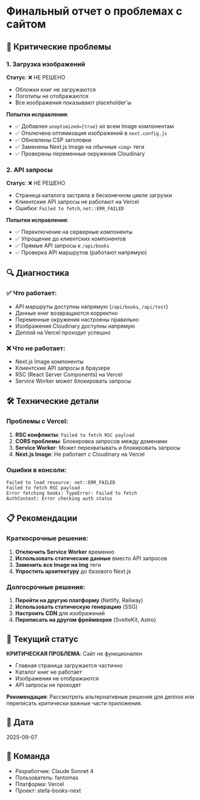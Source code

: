 # Финальный отчет о проблемах с сайтом

## 🚨 Критические проблемы

### 1. Загрузка изображений
**Статус**: ❌ НЕ РЕШЕНО
- Обложки книг не загружаются
- Логотипы не отображаются
- Все изображения показывают placeholder'ы

**Попытки исправления**:
- ✅ Добавлен `unoptimized={true}` ко всем Image компонентам
- ✅ Отключена оптимизация изображений в `next.config.js`
- ✅ Обновлены CSP заголовки
- ✅ Заменены Next.js Image на обычные `<img>` теги
- ✅ Проверены переменные окружения Cloudinary

### 2. API запросы
**Статус**: ❌ НЕ РЕШЕНО
- Страница каталога застряла в бесконечном цикле загрузки
- Клиентские API запросы не работают на Vercel
- Ошибки: `Failed to fetch`, `net::ERR_FAILED`

**Попытки исправления**:
- ✅ Переключение на серверные компоненты
- ✅ Упрощение до клиентских компонентов
- ✅ Прямые API запросы к `/api/books`
- ✅ Проверка API маршрутов (работают напрямую)

## 🔍 Диагностика

### ✅ Что работает:
- API маршруты доступны напрямую (`/api/books`, `/api/test`)
- Данные книг возвращаются корректно
- Переменные окружения настроены правильно
- Изображения Cloudinary доступны напрямую
- Деплой на Vercel проходит успешно

### ❌ Что не работает:
- Next.js Image компоненты
- Клиентские API запросы в браузере
- RSC (React Server Components) на Vercel
- Service Worker может блокировать запросы

## 🛠️ Технические детали

### Проблемы с Vercel:
1. **RSC конфликты**: `Failed to fetch RSC payload`
2. **CORS проблемы**: Блокировка запросов между доменами
3. **Service Worker**: Может перехватывать и блокировать запросы
4. **Next.js Image**: Не работает с Cloudinary на Vercel

### Ошибки в консоли:
```
Failed to load resource: net::ERR_FAILED
Failed to fetch RSC payload
Error fetching books: TypeError: Failed to fetch
AuthContext: Error checking auth status
```

## 📋 Рекомендации

### Краткосрочные решения:
1. **Отключить Service Worker** временно
2. **Использовать статические данные** вместо API запросов
3. **Заменить все Image на img** теги
4. **Упростить архитектуру** до базового Next.js

### Долгосрочные решения:
1. **Перейти на другую платформу** (Netlify, Railway)
2. **Использовать статическую генерацию** (SSG)
3. **Настроить CDN** для изображений
4. **Переписать на другом фреймворке** (SvelteKit, Astro)

## 🎯 Текущий статус

**КРИТИЧЕСКАЯ ПРОБЛЕМА**: Сайт не функционален
- Главная страница загружается частично
- Каталог книг не работает
- Изображения не отображаются
- API запросы не проходят

**Рекомендация**: Рассмотреть альтернативные решения для деплоя или переписать критически важные части приложения.

## 📅 Дата
2025-09-07

## 👥 Команда
- Разработчик: Claude Sonnet 4
- Пользователь: fantomas
- Платформа: Vercel
- Проект: stefa-books-next

